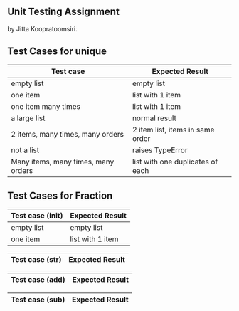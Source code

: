 ## Unit Testing Assignment

by Jitta Koopratoomsiri.


## Test Cases for unique

| Test case              |  Expected Result    |
|------------------------|---------------------|
| empty list             |  empty list         |
| one item               |  list with 1 item   |
| one item many times    |  list with 1 item   |
| a large list           |  normal result      |
| 2 items, many times, many orders | 2 item list, items in same order  |
| not a list             |  raises TypeError   |
| Many items, many times, many orders |  list with one duplicates of each  |

## Test Cases for Fraction

| Test case (__init__)   |  Expected Result    |
|------------------------|---------------------|
| empty list             |  empty list         |
| one item               |  list with 1 item   |

| Test case (__str__)    |  Expected Result    |
|------------------------|---------------------|


| Test case (__add__)    |  Expected Result    |
|------------------------|---------------------|

| Test case (__sub__)    |  Expected Result    |
|------------------------|---------------------|
